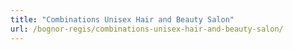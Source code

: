 ```yaml
---
title: "Combinations Unisex Hair and Beauty Salon"
url: /bognor-regis/combinations-unisex-hair-and-beauty-salon/
---
```


